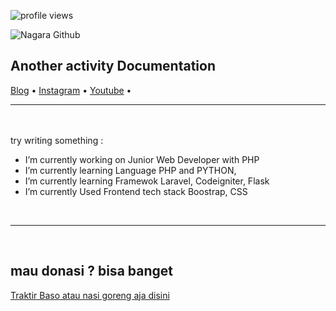 <!--
**naagaraa/naagaraa** is a ✨ _special_ ✨ repository because its `README.md` (this file) appears on your GitHub profile.

Here are some ideas to get you started:

- 🔭 I’m currently working on ...
- 🌱 I’m currently learning ...
- 👯 I’m looking to collaborate on ...
- 🤔 I’m looking for help with ...
- 💬 Ask me about ...
- 📫 How to reach me: ...
- 😄 Pronouns: ...
- ⚡ Fun fact: ...
-->

<p align="left">
    <img src="https://gpvc.arturio.dev/naagaraa" alt="profile views">
</p>

![Nagara Github](https://github-readme-stats.vercel.app/api?username=naagaraa&show_icons=true&hide_border=true)

## Another activity Documentation
<p align="left">
  <a href="http://journey.nagara.my.id/">Blog</a> •
  <a href="https://www.instagram.com/naagaraa/">Instagram</a> •
  <a href="https://www.youtube.com/channel/UCYsZhw6Mlk23Q-nUPP9t1YA">Youtube</a> •
</p>

---
<br><br>
try writing something :

-  I’m currently working on Junior Web Developer with PHP
-  I’m currently learning Language PHP and PYTHON, 
-  I’m currently learning Framewok Laravel, Codeigniter, Flask 
-  I’m currently Used Frontend tech stack Boostrap, CSS 

<br>

---

<br>

## mau donasi ? bisa banget
<p align=left>
    <a href="https://saweria.co/naagaraa">Traktir Baso atau nasi goreng aja disini</a> 
</p>